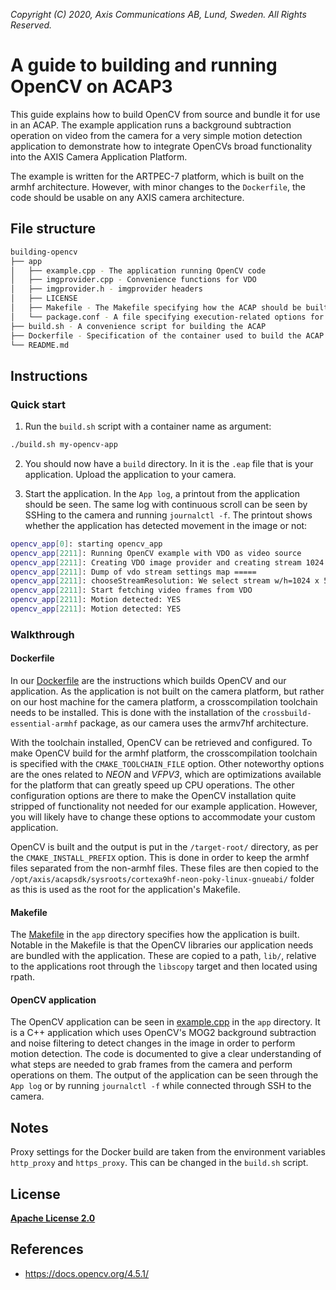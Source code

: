  *Copyright (C) 2020, Axis Communications AB, Lund, Sweden. All Rights Reserved.*

# A guide to building and running OpenCV on ACAP3
This guide explains how to build OpenCV from source and bundle it for use in an ACAP. The example application 
runs a background subtraction operation on video from the camera for a very simple motion detection application
 to demonstrate how to integrate OpenCVs broad functionality into the AXIS Camera Application Platform.

The example is written for the ARTPEC-7 platform, which is built on the armhf architecture. However, with 
minor changes to the `Dockerfile`, the code should be usable on any AXIS camera architecture.

## File structure
```bash
building-opencv
├── app
│   ├── example.cpp - The application running OpenCV code
│   ├── imgprovider.cpp - Convenience functions for VDO
│   ├── imgprovider.h - imgprovider headers
│   ├── LICENSE
│   ├── Makefile - The Makefile specifying how the ACAP should be built
│   └── package.conf - A file specifying execution-related options for the ACAP
├── build.sh - A convenience script for building the ACAP
├── Dockerfile - Specification of the container used to build the ACAP
└── README.md
```

## Instructions
### Quick start
1. Run the `build.sh` script with a container name as argument:
```sh
./build.sh my-opencv-app 
```

2. You should now have a `build` directory. In it is the `.eap` file that is your application. 
Upload the application to your camera.

3. Start the application. In the `App log`, a printout from the application should be seen. The same log with
continuous scroll can be seen by SSHing to the camera and running `journalctl -f`. The printout shows
whether the application has detected movement in the image or not: 
```sh
opencv_app[0]: starting opencv_app
opencv_app[2211]: Running OpenCV example with VDO as video source
opencv_app[2211]: Creating VDO image provider and creating stream 1024 x 576
opencv_app[2211]: Dump of vdo stream settings map =====
opencv_app[2211]: chooseStreamResolution: We select stream w/h=1024 x 576 based on VDO channel info.
opencv_app[2211]: Start fetching video frames from VDO
opencv_app[2211]: Motion detected: YES
opencv_app[2211]: Motion detected: YES
```

### Walkthrough
#### Dockerfile
In our [Dockerfile](Dockerfile) are the instructions which builds OpenCV and our application. As the application is not built on the camera platform, but rather on our host machine for the camera platform, a crosscompilation toolchain needs to be installed. This is done with the 
installation of the `crossbuild-essential-armhf` package, as our camera uses the armv7hf architecture. 

With the toolchain installed, OpenCV can be retrieved and configured. To make OpenCV build for the armhf platform, the crosscompilation toolchain
is specified with the `CMAKE_TOOLCHAIN_FILE` option. Other noteworthy options are the ones related to *NEON* and *VFPV3*, which are optimizations 
available for the platform that can greatly speed up CPU operations. The other configuration options are there to make the OpenCV installation quite stripped
of functionality not needed for our example application. However, you will likely have to change these options to accommodate your custom 
application. 

OpenCV is built and the output is put in the `/target-root/` directory, as per the `CMAKE_INSTALL_PREFIX` option. This is done in order
to keep the armhf files separated from the non-armhf files. These files are then copied to 
the `/opt/axis/acapsdk/sysroots/cortexa9hf-neon-poky-linux-gnueabi/` folder as this is used as the root for the application's Makefile. 

#### Makefile
The [Makefile](app/Makefile) in the `app` directory specifies how the application is built. Notable in the Makefile is that the 
OpenCV libraries our application needs are bundled with the application. These are copied to a path, `lib/`, relative to the applications 
root through the `libscopy` target and then located using rpath.

#### OpenCV application
The OpenCV application can be seen in [example.cpp](app/example.cpp) in the `app` directory. It is a C++ application 
which uses OpenCV's MOG2 background subtraction and noise filtering to detect changes in the image in order to perform motion detection.
The code is documented to give a clear understanding of what steps are needed to grab frames from the camera and perform operations on them. 
The output of the application can be seen through the `App log` or by running `journalctl -f` while connected through SSH to the camera.


## Notes
Proxy settings for the Docker build are taken from the environment variables `http_proxy` and `https_proxy`. This can be changed in 
the `build.sh` script. 

## License
**[Apache License 2.0](../LICENSE)**

## References
* https://docs.opencv.org/4.5.1/
